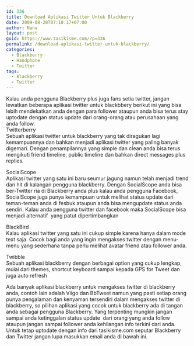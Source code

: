 ```yaml
---
id: 336
title: Download Aplikasi Twitter Untuk Blackberry
date: 2009-08-20T07:10:17+07:00
author: Nana
layout: post
guid: https://www.tasikisme.com/?p=336
permalink: /download-aplikasi-twitter-untuk-blackberry/
categories:
  - Blackberry
  - Handphone
  - Twitter
tags:
  - Blackberry
  - Twitter
---
```

Kalau anda pengguna Blackberry plus juga fans setia twitter, jangan lewatkan beberapa aplikasi twitter untuk blackbbery berikut ini yang bisa lebih mendekatkan anda dengan para follower ataupun anda bisa terus stay uptodate dengan status update dari orang-orang atau perusahaan yang anda follow.  
Twitterberry  
Sebuah aplikasi twitter untuk blackberry yang tak diragukan lagi kemampuannya dan bahkan menjadi aplikasi twitter yang paling banyak digemari. Dengan penampilannya yang simple dan clean anda bisa terus mengikuti friend timeline, public timeline dan bahkan direct messages plus replies.

SocialScope  
Aplikasi twitter yang satu ini baru seumur jagung namun telah menjadi trend dan hit di kalangan pengguna blackberry. Dengan SocialScope anda bisa ber-Twitter ria di Blackberry anda plus kalau anda pengguna Facebook, SocialScope juga punya kemampuan untuk melihat status update dari teman-teman anda di fesbuk ataupun anda bisa mengupdate status anda sendiri. Kalau anda pengguna twitter dan facebook maka SocialScope bisa menjadi alternatif  yang patut dipertimbangkan

BlackBird  
Kalau aplikasi twitter yang satu ini cukup simple karena hanya dalam mode text saja. Cocok bagi anda yang ingin mengakses twitter dengan menu-menu yang sederhana tanpa perlu melihat avatar friend atau follower anda.

Twibble  
Sebuah aplikasi blackberry dengan berbagai option yang cukup lengkap, mulai dari themes, shortcut keyboard sampai kepada GPS for Tweet dan juga auto refresh

Ada banyak aplikasi blackberry untuk mengakses twitter di blackberry anda, contoh lain adalah Viigo dan BbTweet namun yang pasti setiap orang punya pengalaman dan kenyaman tersendiri dalam mengakses twitter di blackberry, so pilihan aplikasi yang cocok untuk blackberry ada di tangan anda sebagai pengguna Blackberry. Yang terpenting mungkin jangan sampai anda ketinggalan status update  dari orang yang anda follow ataupun jangan sampai follower anda kehilangan info terkini dari anda. Untuk tetap uptodate dengan info dari tasikisme.com seputar Blackberry dan Twitter jangan lupa masukkan email anda di bawah ini.
